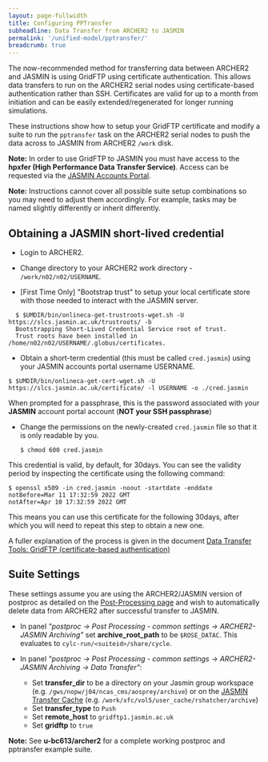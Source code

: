 ```yaml
---
layout: page-fullwidth
title: Configuring PPTransfer
subheadline: Data Transfer from ARCHER2 to JASMIN
permalink: '/unified-model/pptransfer/'
breadcrumb: true
---
```

The now-recommended method for transferring data between ARCHER2 and JASMIN is using GridFTP using certificate authentication.  This allows data transfers to run on the ARCHER2 serial nodes using certificate-based authentication rather than SSH.  Certificates are valid for up to a month from initiation and can be easily extended/regenerated for longer running simulations.

These instructions show how to setup your GridFTP certificate and modify a suite to run the `pptransfer` task on the ARCHER2 serial nodes to push the data across to JASMIN from ARCHER2 `/work` disk. 

**Note:** In order to use GridFTP to JASMIN you must have access to the **hpxfer (High Performance Data Transfer Service)**. Access can be requested via the [JASMIN Accounts Portal](https://accounts.jasmin.ac.uk/).

**Note:** Instructions cannot cover all possible suite setup combinations so you may need to adjust them accordingly. For example, tasks may be named slightly differently or inherit differently.

## Obtaining a JASMIN short-lived credential

* Login to ARCHER2.

* Change directory to your ARCHER2 work directory - `/work/n02/n02/USERNAME`.  

* [First Time Only] "Bootstrap trust" to setup your local certificate store with those needed to interact with the JASMIN server.
~~~
  $ $UMDIR/bin/onlineca-get-trustroots-wget.sh -U https://slcs.jasmin.ac.uk/trustroots/ -b
  Bootstrapping Short-Lived Credential Service root of trust.
  Trust roots have been installed in /home/n02/n02/USERNAME/.globus/certificates.
~~~

* Obtain a short-term credential (this must be called `cred.jasmin`) using your JASMIN accounts portal username USERNAME.
~~~
$ $UMDIR/bin/onlineca-get-cert-wget.sh -U https://slcs.jasmin.ac.uk/certificate/ -l USERNAME -o ./cred.jasmin
~~~
When prompted for a passphrase, this is the password associated with your **JASMIN** account portal account (**NOT your SSH passphrase**)

* Change the permissions on the newly-created `cred.jasmin` file so that it is only readable by you.

  `$ chmod 600 cred.jasmin`

This credential is valid, by default, for 30days.  You can see the validity period by inspecting the certificate using the following command:
~~~
$ openssl x509 -in cred.jasmin -noout -startdate -enddate
notBefore=Mar 11 17:32:59 2022 GMT
notAfter=Apr 10 17:32:59 2022 GMT
~~~

This means you can use this certificate for the following 30days, after which you will need to repeat this step to obtain a new one.

A fuller explanation of the process is given in the document [Data Transfer Tools: GridFTP (certificate-based authentication)](https://help.jasmin.ac.uk/article/3808-data-transfer-tools-gridftp-cert-based-auth)

## Suite Settings

These settings assume you are using the ARCHER2/JASMIN version of postproc as detailed on the [Post-Processing page]({{site.baseurl}}/unified-model/postproc) and wish to automatically delete data from ARCHER2 after successful transfer to JASMIN.

*  In panel *"postproc -> Post Processing - common settings -> ARCHER2-JASMIN Archiving"* set **archive_root_path** to be `$ROSE_DATAC`.  This evaluates to `cylc-run/<suiteid>/share/cycle`.  

* In panel *"postproc -> Post Processing - common settings -> ARCHER2-JASMIN Archiving -> Data Transfer"*:
  * Set **transfer_dir** to be a directory on your Jasmin group workspace (e.g. `/gws/nopw/j04/ncas_cms/aosprey/archive`) or on the [JASMIN Transfer Cache](https://help.jasmin.ac.uk/docs/short-term-project-storage/xfc/) (e.g. `/work/xfc/vol5/user_cache/rshatcher/archive`)
  * Set **transfer_type** to `Push`
  * Set **remote_host** to `gridftp1.jasmin.ac.uk` 
  * Set **gridftp** to `true`

**Note:**  See **u-bc613/archer2** for a complete working postproc and pptransfer example suite.


